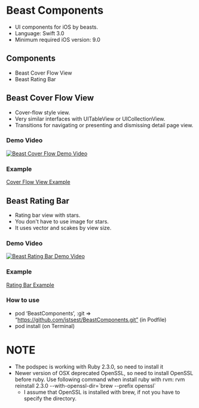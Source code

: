 # Beast Components
- UI components for iOS by beasts.
- Language: Swift 3.0
- Minimum required iOS version: 9.0

## Components
- Beast Cover Flow View
- Beast Rating Bar

## Beast Cover Flow View
- Cover-flow style view.
- Very similar interfaces with UITableView or UICollectionView.
- Transitions for navigating or presenting and dismissing detail page view.

### Demo Video
[![Beast Cover Flow Demo Video](http://img.youtube.com/vi/1DE4vRYZg5s/0.jpg)](http://www.youtube.com/watch?v=1DE4vRYZg5s)

### Example
[Cover Flow View Example](CoverFlowExample.md)

## Beast Rating Bar
- Rating bar view with stars.
- You don't have to use image for stars.
- It uses vector and scakes by view size.

### Demo Video
[![Beast Rating Bar Demo Video](http://img.youtube.com/vi/lohwEBkbvhE/0.jpg)](http://www.youtube.com/watch?v=lohwEBkbvhE)

### Example
[Rating Bar Example](RatingBarExample.md)

### How to use
- pod ‘BeastComponents’, :git => “https://github.com/istsest/BeastComponents.git” (in Podfile)
- pod install (on Terminal)

# NOTE
- The podspec is working with Ruby 2.3.0, so need to install it
- Newer version of OSX deprecated OpenSSL, so need to install OpenSSL before ruby.
  Use following command when install ruby with rvm:
    rvm reinstall 2.3.0 --with-openssl-dir=\`brew --prefix openssl\`
  * I assume that OpenSSL is installed with brew, if not you have to specify the directory.
